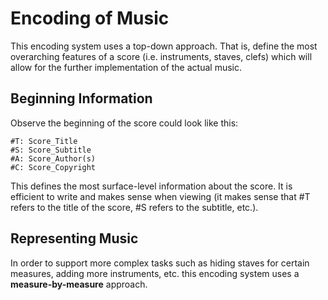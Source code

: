# Encoding of Music

This encoding system uses a top-down approach. That is, define the most overarching features of a score (i.e. instruments, staves, clefs) which will allow for the further implementation of the actual music.

## Beginning Information

Observe the beginning of the score could look like this:

    #T: Score_Title
    #S: Score_Subtitle
    #A: Score_Author(s)
    #C: Score_Copyright

This defines the most surface-level information about the score. It is efficient to write and makes sense when viewing (it makes sense that #T refers to the title of the score, #S refers to the subtitle, etc.).

## Representing Music

In order to support more complex tasks such as hiding staves for certain measures, adding more instruments, etc. this encoding system uses a **measure-by-measure** approach.
